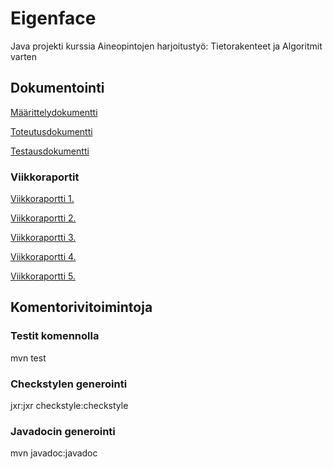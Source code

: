 # Eigenface
Java projekti kurssia Aineopintojen harjoitustyö: Tietorakenteet ja Algoritmit varten 

## Dokumentointi

[Määrittelydokumentti](https://github.com/tvaskisalo/Eigenface/blob/master/Dokumentaatio/M%C3%A4%C3%A4rittelydokumentti.md)

[Toteutusdokumentti](https://github.com/tvaskisalo/Eigenface/blob/master/Dokumentaatio/Toteutusdokumentti.md)

[Testausdokumentti](https://github.com/tvaskisalo/Eigenface/blob/master/Dokumentaatio/Testausdokumentti.md)

### Viikkoraportit

[Viikkoraportti 1.](https://github.com/tvaskisalo/Eigenface/blob/master/Dokumentaatio/Viikkoraportti%201.md)

[Viikkoraportti 2.](https://github.com/tvaskisalo/Eigenface/blob/master/Dokumentaatio/Viikkoraportti%202.md)

[Viikkoraportti 3.](https://github.com/tvaskisalo/Eigenface/blob/master/Dokumentaatio/Viikkoraportti%203.md)

[Viikkoraportti 4.](https://github.com/tvaskisalo/Eigenface/blob/master/Dokumentaatio/Viikkoraportti%204.md)

[Viikkoraportti 5.](https://github.com/tvaskisalo/Eigenface/blob/master/Dokumentaatio/Viikkoraportti%205.md)


## Komentorivitoimintoja

### Testit komennolla
mvn test

### Checkstylen generointi
jxr:jxr checkstyle:checkstyle

### Javadocin generointi
mvn javadoc:javadoc
